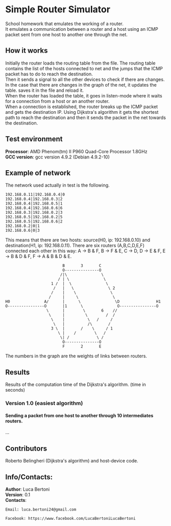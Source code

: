 # Simple Router Simulator
School homework that emulates the working of a router.  
It emulates a communication between a router and a host using an ICMP packet sent from one host to another one through the net.

## How it works
Initially the router loads the routing table from the file. The routing table contains the list of the hosts connected to net and the jumps that the ICMP packet has to do to reach the destination.  
Then it sends a signal to all the other devices to check if there are changes. In the case that there are changes in the graph of the net, it updates the table. saves it in the file and reload it.  
When the router has loaded the table, it goes in listen-mode where it waits for a connection from a host or an another router.  
When a connection is established, the router breaks up the ICMP packet and gets the destination IP. Using Dijkstra's algorithm it gets the shortest path to reach the destination and then it sends the packet in the net towards the destination.  

## Test environment
**Processor**: AMD Phenom(tm) II P960 Quad-Core Processor 1.8GHz  
**GCC version**: gcc version 4.9.2 (Debian 4.9.2-10)

## Example of network
The network used actually in test is the following.
```
192.168.0.11|192.168.0.4|0
192.168.0.4|192.168.0.3|2
192.168.0.4|192.168.0.5|1
192.168.0.4|192.168.0.6|6
192.168.0.3|192.168.0.2|3
192.168.0.5|192.168.0.2|5
192.168.0.5|192.168.0.6|2
192.168.0.2|0|1
192.168.0.6|0|3

```

This means that there are two hosts: source(H0, ip: 192.168.0.10) and destination(H1, ip: 192.168.0.11). There are six routers (A,B,C,D,E,F) connected each other in this way: A -> B & F, B -> F & E, C -> D, D -> E & F, E -> B & D & F, F -> A & B & D & E.


```
                         B       3       C
                         O---------------O
                        /|\               \
                       / | \               \
                    1 /  |  \               \ 
                     /   |   \               \ 2
                    /    |    \               \
                   /     |     \               \
H0               A/      |      \               \D                H1
O----------------O       |1      \               O----------------O
                  \      |        \       6    //
                   \     |         \        /  /
                    \    |          \   /     /
                     \   |          /\       /
                    3 \  |       /    \     / 1
                       \ |    /        \   /
                        \| /            \ /
                         O---------------O
                       	 F       2       E
```
The numbers in the graph are the weights of links between routers.

## Results  
Results of the computation time of the Dijkstra's algorithm. (time in seconds)

### Version 1.0 (easiest algorithm)  
#### Sending a packet from one host to another through 10 intermediates routers.
...

## Contributors
Roberto Belingheri (Dijkstra's algorithm) and host-device code.

## Info/Contacts:
**Author**: Luca Bertoni  
**Version**: 0.1  
**Contacts**:  

	Email: luca.bertoni24@gmail.com

	Facebook: https://www.facebook.com/LucaBertoniLucaBertoni
